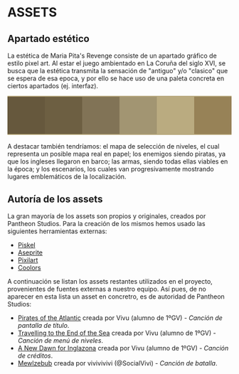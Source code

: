 # ASSETS
## Apartado estético
La estética de Maria Pita's Revenge consiste de un apartado gráfico de estilo pixel art.
Al estar el juego ambientado en La Coruña del siglo XVI, se busca que la estética transmita la sensación de "antiguo" y/o "clasico" que se espera de esa epoca, y por ello se hace uso de una paleta concreta en ciertos apartados (ej. interfaz).

![Paleta de colores](https://github.com/PabloGonzalezArroyoo/G6-PVLI/blob/Assets.md/assets/gdd/paletaColores.jpeg)

A destacar también tendríamos: el mapa de selección de niveles, el cual representa un posible mapa real en papel; los enemigos siendo piratas, ya que los ingleses llegaron en barco; las armas, siendo todas ellas viables en la época; y los escenarios, los cuales van progresivamente mostrando lugares emblemáticos de la localización.

## Autoría de los assets
La gran mayoría de los assets son propios y originales, creados por Pantheon Studios. Para la creación de los mismos hemos usado las siguientes herramientas externas:
- [Piskel](https://www.piskelapp.com/)
- [Aseprite](https://www.aseprite.org/)
- [Pixilart](https://www.pixilart.com/)
- [Coolors](https://coolors.co/)

A continuación se listan los assets restantes utilizados en el proyecto, provenientes de fuentes externas a nuestro equipo. Así pues, de no aparecer en esta lista un asset en concretro, es de autoridad de Pantheon Studios:
- [Pirates of the Atlantic](https://github.com/PabloGonzalezArroyoo/G6-PVLI/blob/main/assets/scenes/title/Pirates%20of%20the%20Atlantic%20-%20Vivu.mp3) creada por Vivu (alumno de 1ºGV) - *Canción de pantalla de título*.
- [Travelling to the End of the Sea](https://github.com/PabloGonzalezArroyoo/G6-PVLI/blob/main/assets/scenes/levelsMenu/Travelling%20to%20the%20End%20of%20the%20Sea%20-%20Vivu.mp3) creada por Vivu (alumno de 1ºGV) - *Canción de menú de niveles*.
- [A New Dawn for Inglazona](https://github.com/PabloGonzalezArroyoo/G6-PVLI/blob/main/assets/scenes/credits/A%20New%20Dawn%20for%20Inglazona%20-%20Vivu.mp3) creada por Vivu (alumno de 1ºGV) - *Canción de créditos*.
- [Mewlzebub](https://youtu.be/-vJ0NMOH2vA) creada por vivivivivi (@SocialVivi) - *Canción de batalla*.
